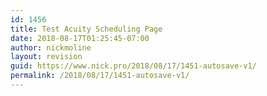 ```yaml
---
id: 1456
title: Test Acuity Scheduling Page
date: 2018-08-17T01:25:45-07:00
author: nickmoline
layout: revision
guid: https://www.nick.pro/2018/08/17/1451-autosave-v1/
permalink: /2018/08/17/1451-autosave-v1/
---
```

